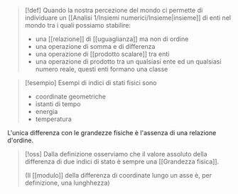 > [!def]
> Quando la nostra percezione del mondo ci permette di individuare un [[Analisi 1/Insiemi numerici/Insieme|insieme]] di enti nel mondo tra i quali possiamo stabilire:
> - una [[relazione]] di [[uguaglianza]] ma non di ordine
> - una operazione di somma e di differenza
> - una operazione di [[prodotto scalare]] tra enti
> - una operazione di prodotto tra un qualsiasi ente ed un qualsiasi numero reale, questi enti formano una classe
> 

>[!esempio]
>Esempi di indici di stati fisici sono
>- coordinate geometriche
>- istanti di tempo
>- energia
>- temperatura

L'unica differenza con le grandezze fisiche è l'assenza di una relazione d'ordine.

>[!oss]
>Dalla definizione osserviamo che il valore assoluto della differenza di due indici di stato è sempre una [[Grandezza fisica]].
>
>(Il [[modulo]] della differenza di coordinate lungo un asse è, per definizione, una lunghhezza)


